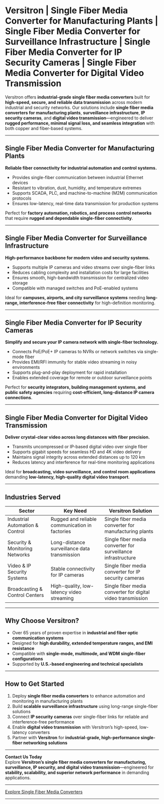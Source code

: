 # Versitron | Single Fiber Media Converter for Manufacturing Plants | Single Fiber Media Converter for Surveillance Infrastructure | Single Fiber Media Converter for IP Security Cameras | Single Fiber Media Converter for Digital Video Transmission

Versitron offers **industrial-grade single fiber media converters** built for **high-speed, secure, and reliable data transmission** across modern industrial and security networks. Our solutions include **single fiber media converters for manufacturing plants**, **surveillance infrastructure**, **IP security cameras**, and **digital video transmission**—engineered to deliver **rugged performance, minimal signal loss, and seamless integration** with both copper and fiber-based systems.

---

## Single Fiber Media Converter for Manufacturing Plants

**Reliable fiber connectivity for industrial automation and control systems.**  

- Provides single-fiber communication between industrial Ethernet devices  
- Resistant to vibration, dust, humidity, and temperature extremes  
- Supports SCADA, PLC, and machine-to-machine (M2M) communication protocols  
- Ensures low-latency, real-time data transmission for production systems  

Perfect for **factory automation, robotics, and process control networks** that require **rugged and dependable single-fiber connectivity**.

---

## Single Fiber Media Converter for Surveillance Infrastructure

**High-performance backbone for modern video and security systems.**  

- Supports multiple IP cameras and video streams over single-fiber links  
- Reduces cabling complexity and installation costs for large facilities  
- Ensures smooth, high-bandwidth transmission for centralized video storage  
- Compatible with managed switches and PoE-enabled systems  

Ideal for **campuses, airports, and city surveillance systems** needing **long-range, interference-free fiber connectivity** for high-definition monitoring.

---

## Single Fiber Media Converter for IP Security Cameras

**Simplify and secure your IP camera network with single-fiber technology.**  

- Connects PoE/PoE+ IP cameras to NVRs or network switches via single-mode fiber  
- Provides EMI/RFI immunity for stable video streaming in noisy environments  
- Supports plug-and-play deployment for rapid installation  
- Enables extended coverage for remote or outdoor surveillance points  

Perfect for **security integrators, building management systems, and public safety agencies** requiring **cost-efficient, long-distance IP camera connections**.

---

## Single Fiber Media Converter for Digital Video Transmission

**Deliver crystal-clear video across long distances with fiber precision.**  

- Transmits uncompressed or IP-based digital video over single fiber  
- Supports gigabit speeds for seamless HD and 4K video delivery  
- Maintains signal integrity across extended distances up to 120 km  
- Reduces latency and interference for real-time monitoring applications  

Ideal for **broadcasting, video surveillance, and control room applications** demanding **low-latency, high-quality digital video transport**.

---

## Industries Served

| Sector                         | Key Need                                           | Versitron Solution                                            |
|--------------------------------|----------------------------------------------------|---------------------------------------------------------------|
| Industrial Automation & Control | Rugged and reliable communication in factories     | Single fiber media converter for manufacturing plants          |
| Security & Monitoring Networks  | Long-distance surveillance data transmission       | Single fiber media converter for surveillance infrastructure   |
| Video & IP Security Systems     | Stable connectivity for IP cameras                 | Single fiber media converter for IP security cameras           |
| Broadcasting & Control Centers  | High-quality, low-latency video streaming          | Single fiber media converter for digital video transmission    |

---

## Why Choose Versitron?

- Over 65 years of proven expertise in **industrial and fiber optic communication systems**  
- Designed for **high durability, extended temperature ranges, and EMI resistance**  
- Compatible with **single-mode, multimode, and WDM single-fiber configurations**  
- Supported by **U.S.-based engineering and technical specialists**  

---

## How to Get Started

1. Deploy **single fiber media converters** to enhance automation and monitoring in manufacturing plants  
2. Build **scalable surveillance infrastructure** using long-range single-fiber solutions  
3. Connect **IP security cameras** over single-fiber links for reliable and interference-free performance  
4. Enable **digital video transmission** with Versitron’s high-speed, low-latency converters  
5. Partner with **Versitron** for **industrial-grade, high-performance single-fiber networking solutions**  

---

**Contact Us Today**  
Explore **Versitron’s single fiber media converters for manufacturing, surveillance, IP security, and digital video transmission**—engineered for **stability, scalability, and superior network performance** in demanding applications.  

---

[Explore Single Fiber Media Converters](https://www.versitron.com/collections/single-fiber-media-converters)

---
